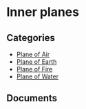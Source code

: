# Inner planes

## Categories

- [Plane of Air](./Plane%20of%20Air/README.md)
- [Plane of Earth](./Plane%20of%20Earth/README.md)
- [Plane of Fire](./Plane%20of%20Fire/README.md)
- [Plane of Water](./Plane%20of%20Water/README.md)

## Documents

